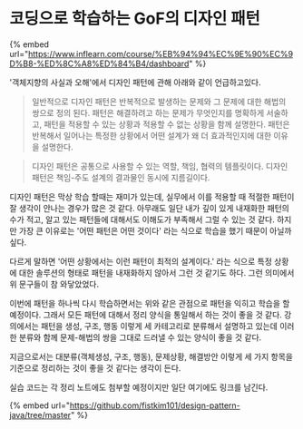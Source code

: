# 코딩으로 학습하는 GoF의 디자인 패턴

{% embed url="https://www.inflearn.com/course/%EB%94%94%EC%9E%90%EC%9D%B8-%ED%8C%A8%ED%84%B4/dashboard" %}

'객체지향의 사실과 오해'에서 디자인 패턴에 관해 아래와 같이 언급하고있다.

> 일반적으로 디자인 패턴은 반복적으로 발생하는 문제와 그 문제에 대한 해법의 쌍으로 정의 된다. 패턴은 해결하려고 하는 문제가 무엇인지를 명확하게 서술하고, 패턴을 적용할 수 있는 상황과 적용할 수 없는 상황을 함께 설명한다. 패턴은 반복해서 일어나는 특정한 상황에서 어떤 설계가 왜 더 효과적인지에 대한 이유을 설명한다.

> 디자인 패턴은 공통으로 사용할 수 있는 역할, 책임, 협력의 템플릿이다. 디자인 패턴은 책임-주도 설계의 결과물인 동시에 지름길이다.

디자인 패턴은 막상 학습 할때는 재미가 있는데, 실무에서 이를 적용할 때 적절한 패턴이 잘 생각이 안나는 경우가 많은 것 같다. 아무래도 일단 내가 깊이 있게 내재화한 패턴의 수가 적고, 알고 있는 패턴들에 대해서도 이해도가 부족해서 그럴 수 있는 것 같다. 하지만 가장 큰 이유로는 '어떤 패턴은 어떤 것이다' 라는 식으로 학습을 했기 때문이 아닐까 싶다.

다르게 말하면 '어떤 상황에서는 이런 패턴이 최적의 설계이다.' 라는 식으로 특정 상황에 대한 솔루션의 형태로 패턴을 내재화하지 않아서 그런 것 같기도 하다. 그런 의미에서 위 문구들이 참 와닿았었다.

이번에 패턴을 하나씩 다시 학습하면서는 위와 같은 관점으로 패턴을 익히고 학습을 할 예정이다. 그래서 모든 패턴에 대해서 정리 양식을 통일해서 하는 것이 좋을 것 같다. 강의에서는 패턴을 생성, 구조, 행동 이렇게 세 카테고리로 분류해서 설명하고 있는데 이러한 분류와 함께 문제-해법의 쌍을 그대로 드러낼 수 있는 양식이 좋을 것 같다.

지금으로서는 대분류(객체생성, 구조, 행동), 문제상황, 해결방안 이렇게 세 가지 항목을 기준으로 정리하는 것이 좋을 것 같다는 생각이 든다.



실습 코드는 각 정리 노트에도 첨부할 예정이지만 일단 여기에도 링크를 남긴다.

{% embed url="https://github.com/fistkim101/design-pattern-java/tree/master" %}
